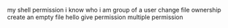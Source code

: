 my shell permission
i know who i am
group of a user
change file ownership
create an empty file hello
give permission
multiple permission
